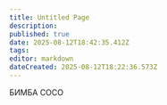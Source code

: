 ```yaml
---
title: Untitled Page
description: 
published: true
date: 2025-08-12T18:42:35.412Z
tags: 
editor: markdown
dateCreated: 2025-08-12T18:22:36.573Z
---
```


<div class="soso">БИМБА СОСО</div>